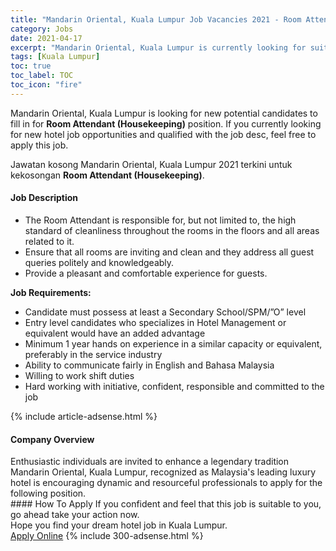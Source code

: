 ```yaml
---
title: "Mandarin Oriental, Kuala Lumpur Job Vacancies 2021 - Room Attendant (Housekeeping)" 
category: Jobs 
date: 2021-04-17 
excerpt: "Mandarin Oriental, Kuala Lumpur is currently looking for suitable person to fill in the Room Attendant (Housekeeping) which positioned at Kuala Lumpur" 
tags: [Kuala Lumpur] 
toc: true 
toc_label: TOC 
toc_icon: "fire" 
--- 
```


<p>Mandarin Oriental, Kuala Lumpur is looking for new potential candidates to fill in for <b>Room Attendant (Housekeeping)</b> position. If you currently looking for new hotel job opportunities and qualified with the job desc, feel free to apply this job.
</p>Jawatan kosong Mandarin Oriental, Kuala Lumpur 2021 terkini untuk kekosongan <b>Room Attendant (Housekeeping)</b>. 
<div><div><h4>Job Description</h4></div><div><div><span><div><ul><li>The Room Attendant is responsible for, but not limited to, the high standard of cleanliness throughout the rooms in the floors and all areas related to it.</li><li><span>Ensure that all&#160;rooms&#160;are inviting and clean and they address all guest queries politely and knowledgeably.</span></li><li><span>Provide a pleasant and comfortable experience for guests.&#160;</span></li></ul><p><strong>Job Requirements:</strong></p><ul><li>Candidate must possess at least a Secondary School/SPM/&#8221;O&#8221; level</li><li>Entry level candidates who specializes in Hotel Management or equivalent would have an added advantage</li><li>Minimum 1 year hands on experience in a similar capacity or equivalent, preferably in the service industry</li><li>Ability to communicate fairly in English and Bahasa Malaysia</li><li>Willing to work shift duties</li><li>Hard working with initiative, confident, responsible and committed to the job</li></ul></div></span></div></div></div> 
{% include article-adsense.html %} 
<div><div><h4>Company Overview</h4></div><div><div><span><div><div>Enthusiastic individuals are invited to enhance a legendary tradition Mandarin Oriental, Kuala Lumpur, recognized as Malaysia's leading luxury hotel is encouraging dynamic and resourceful professionals to apply for the following position.</div></div></span></div></div></div> 
#### How To Apply 
If you confident and feel that this job is suitable to you, go ahead take your action now. <br/> 
Hope you find your dream hotel job in Kuala Lumpur. <br/> 
<a href="https://www.jobstreet.com.my/en/job/room-attendant-housekeeping-4526717?jobId=jobstreet-my-job-4526717" class="btn btn--info" target="_blank" rel="nofollow noopenner">Apply Online</a> 
{% include 300-adsense.html %} 
